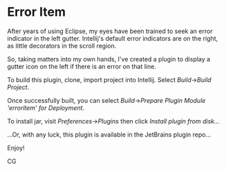 # Error Item

After years of using Eclipse, my eyes have been trained to seek an error indicator in the
left gutter. Intellij's default error indicators are on the right, as little decorators in the 
scroll region. 

So, taking matters into my own hands, I've created a plugin to display a gutter 
icon on the left if there is an error on that line.

To build this plugin, clone, import project into Intellij. Select *Build*->*Build Project*.

Once successfully built, you can select *Build*->*Prepare Plugin Module 'erroritem' for Deployment*.

To install jar, visit *Preferences*->*Plugins* then click *Install plugin from disk...*

...Or, with any luck, this plugin is available in the JetBrains plugin repo...

Enjoy!

CG
